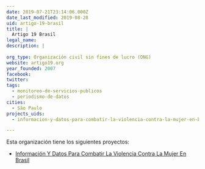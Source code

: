 ```yaml
---
date: 2019-07-21T23:14:06.000Z
date_last_modified: 2019-08-28
uid: artigo-19-brasil
title: |
  Artigo 19 Brasil
legal_name: 
description: |
  
org_type: Organización civil sin fines de lucro (ONG)
website: artigo19.org
year_founded: 2007
facebook: 
twitter: 
tags:
  - monitoreo-de-servicios-publicos
  - periodismo-de-datos
cities: 
  - São Paulo
projects_uids:
  - informacion-y-datos-para-combatir-la-violencia-contra-la-mujer-en-brasil

---
```


Esta organización tiene los siguientes proyectos:

- [Información Y Datos Para Combatir La Violencia Contra La Mujer En Brasil](/proyectos/informacion-y-datos-para-combatir-la-violencia-contra-la-mujer-en-brasil)
